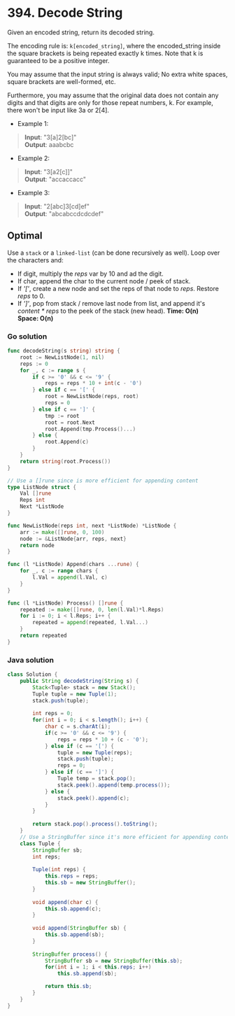# 394. Decode String

Given an encoded string, return its decoded string.

The encoding rule is: `k[encoded_string]`, where the encoded_string inside the square brackets is
being repeated exactly k times. Note that k is guaranteed to be a positive integer.

You may assume that the input string is always valid; No extra white spaces, square brackets are
well-formed, etc.

Furthermore, you may assume that the original data does not contain any digits and that digits are
only for those repeat numbers, k. For example, there won't be input like 3a or 2[4].

- Example 1:
> **Input**: "3[a]2[bc]" <br>
> **Output**: aaabcbc
- Example 2:
> **Input**: "3[a2[c]]" <br>
> **Output**: "accaccacc"
- Example 3:
> **Input**: "2[abc]3[cd]ef" <br>
> **Output**: "abcabccdcdcdef"

## Optimal
Use a `stack` or a `linked-list` (can be done recursively as well). Loop over the characters and:
- If digit, multiply the *reps* var by 10 and ad the digit.
- If char, append the char to the current node / peek of stack.
- If *'['*, create a new node and set the reps of that node to *reps*. Restore *reps* to 0.
- If *']'*, pop from stack / remove last node from list, and append it's *content \* reps* to the
    peek of the stack (new head).
**Time: O(n) <br> Space: O(n)**

### Go solution
```go
func decodeString(s string) string {
    root := NewListNode(1, nil)
    reps := 0
    for _, c := range s {
        if c >= '0' && c <= '9' {
            reps = reps * 10 + int(c - '0')
        } else if c == '[' {
            root = NewListNode(reps, root)
            reps = 0
        } else if c == ']' {
            tmp := root
            root = root.Next
            root.Append(tmp.Process()...)
        } else {
            root.Append(c)
        }
    }
    return string(root.Process())
}

// Use a []rune since is more efficient for appending content
type ListNode struct {
    Val []rune
    Reps int
    Next *ListNode
}

func NewListNode(reps int, next *ListNode) *ListNode {
    arr := make([]rune, 0, 100)
    node := &ListNode{arr, reps, next}
    return node
}

func (l *ListNode) Append(chars ...rune) {
    for _, c := range chars {
        l.Val = append(l.Val, c)
    }
}

func (l *ListNode) Process() []rune {
    repeated := make([]rune, 0, len(l.Val)*l.Reps)
    for i := 0; i < l.Reps; i++ {
        repeated = append(repeated, l.Val...)
    }
    return repeated
}
```
### Java solution
```java
class Solution {
    public String decodeString(String s) {
        Stack<Tuple> stack = new Stack();
        Tuple tuple = new Tuple(1);
        stack.push(tuple);
        
        int reps = 0;
        for(int i = 0; i < s.length(); i++) {
            char c = s.charAt(i);
            if(c >= '0' && c <= '9') {
                reps = reps * 10 + (c - '0');
            } else if (c == '[') {
                tuple = new Tuple(reps);
                stack.push(tuple);
                reps = 0;
            } else if (c == ']') {
                Tuple temp = stack.pop();
                stack.peek().append(temp.process());
            } else {
                stack.peek().append(c);
            }
        }
        
        return stack.pop().process().toString();
    }
    // Use a StringBuffer since it's more efficient for appending content
    class Tuple {
        StringBuffer sb;
        int reps;
        
        Tuple(int reps) {
            this.reps = reps;
            this.sb = new StringBuffer();
        }
        
        void append(char c) {
            this.sb.append(c);
        }
        
        void append(StringBuffer sb) {
            this.sb.append(sb);
        }
        
        StringBuffer process() {
            StringBuffer sb = new StringBuffer(this.sb);
            for(int i = 1; i < this.reps; i++)
                this.sb.append(sb);

            return this.sb;
        }
    }
}
```